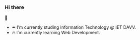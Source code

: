### Hi there
👋

- ✒ I’m currently studing Information Technology @ IET DAVV.
- 🔥 I’m currently learning Web Development.

